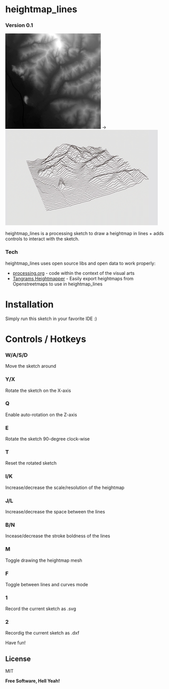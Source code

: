 # heightmap_lines
### Version 0.1
<p float="left">
<img src="https://github.com/sorny/heightmap_lines/blob/main/data/Heightmap.png?raw=true" alt="heightmap example" height="300">
  ->
<img src="https://github.com/sorny/heightmap_lines/blob/main/heightmap_lines.png?raw=true" alt="heightmap_lines example" height="300">
</p>
heightmap_lines is a processing sketch to draw a heightmap in lines + adds controls to interact with the sketch.

### Tech
heightmap_lines uses open source libs and open data to work properly:

* [processing.org](https://processing.org/) - code within the context of the visual arts
* [Tangrams Heightmapper](https://tangrams.github.io/heightmapper) - Easily export heightmaps from Openstreetmaps to use in heightmap_lines


# Installation
Simply run this sketch in your favorite IDE :)

# Controls / Hotkeys

### W/A/S/D
Move the sketch around 

### Y/X
Rotate the sketch on the X-axis

### Q
Enable auto-rotation on the Z-axis

### E
Rotate the sketch 90-degree clock-wise

### T
Reset the rotated sketch

### I/K
Increase/decrease the scale/resolution of the heightmap

### J/L
Increase/decrease the space between the lines

### B/N
Incease/decrease the stroke boldness of the lines

### M
Toggle drawing the heightmap mesh

### F
Toggle between lines and curves mode

### 1
Record the current sketch as .svg

### 2
Recordig the current sketch as .dxf




Have fun!

License
----

MIT

**Free Software, Hell Yeah!**
